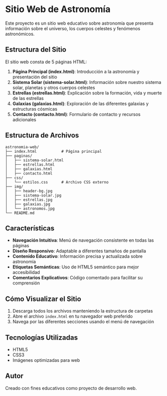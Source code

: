 # Sitio Web de Astronomía

Este proyecto es un sitio web educativo sobre astronomía que presenta información sobre el universo, los cuerpos celestes y fenómenos astronómicos.

## Estructura del Sitio

El sitio web consta de 5 páginas HTML:

1. **Página Principal (index.html)**: Introducción a la astronomía y presentación del sitio
2. **Sistema Solar (sistema-solar.html)**: Información sobre nuestro sistema solar, planetas y otros cuerpos celestes
3. **Estrellas (estrellas.html)**: Explicación sobre la formación, vida y muerte de las estrellas
4. **Galaxias (galaxias.html)**: Exploración de las diferentes galaxias y estructuras cósmicas
5. **Contacto (contacto.html)**: Formulario de contacto y recursos adicionales

## Estructura de Archivos

```
astronomia-web/
├── index.html           # Página principal
├── paginas/
│   ├── sistema-solar.html
│   ├── estrellas.html
│   ├── galaxias.html
│   ├── contacto.html
├── css/
│   └── estilos.css      # Archivo CSS externo
├── img/
│   ├── header-bg.jpg
│   ├── sistema-solar.jpg
│   ├── estrellas.jpg
│   ├── galaxias.jpg
│   └── astronomos.jpg
└── README.md
```

## Características

- **Navegación Intuitiva**: Menú de navegación consistente en todas las páginas
- **Diseño Responsivo**: Adaptable a diferentes tamaños de pantalla
- **Contenido Educativo**: Información precisa y actualizada sobre astronomía
- **Etiquetas Semánticas**: Uso de HTML5 semántico para mejor accesibilidad
- **Comentarios Explicativos**: Código comentado para facilitar su comprensión

## Cómo Visualizar el Sitio

1. Descarga todos los archivos manteniendo la estructura de carpetas
2. Abre el archivo `index.html` en tu navegador web preferido
3. Navega por las diferentes secciones usando el menú de navegación

## Tecnologías Utilizadas

- HTML5
- CSS3
- Imágenes optimizadas para web

## Autor

Creado con fines educativos como proyecto de desarrollo web.